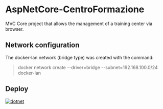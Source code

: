 # AspNetCore-CentroFormazione
MVC Core project that allows the management of a training center via browser.

## Network configuration
The docker-lan network (bridge type) was created with the command: 

> docker network create --driver=bridge --subnet=192.168.100.0/24 docker-lan

## Deploy
[![dotnet](https://github.com/AngeloDotNet/AspNetCore-CentroFormazione/actions/workflows/dotnet.yml/badge.svg?branch=master)](https://github.com/AngeloDotNet/AspNetCore-CentroFormazione/actions/workflows/dotnet.yml)